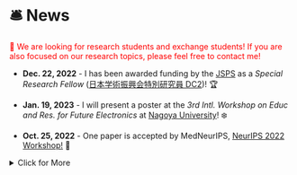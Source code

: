 # 🛎 News

 <font color=Red>📣 We are looking for research students and exchange students! If you are also focused on our research topics, please feel free to contact me!</font>
- **Dec. 22, 2022** - I has been awarded funding by the [JSPS](https://www.jsps.go.jp/english/) as a *Special Research Fellow* ([日本学術振興会特別研究員 DC2](https://www.jsps.go.jp/english/e-pd/index.html))! 🏆 

- **Jan. 19, 2023** - I will present a poster at the *3rd Intl. Workshop on Educ and Res. for Future Electronics* at [Nagoya University](https://en.nagoya-u.ac.jp/)! ❄️
 
- **Oct. 25, 2022** - One paper is accepted by MedNeurIPS, [NeurIPS 2022 Workshop!](https://sites.google.com/view/med-neurips-2022/home) 🔬



<details>
<summary>Click for More</summary>
<ul>
 
<li> 
 <i><strong>2022.09.18</strong></i>: We have given an oral presentation at <a href="https://sites.google.com/view/mlmi2022/program-and-registration?authuser=0" target=" _blank">MICCAI 2022 Workshop</a> about <a href="https://arxiv.org/abs/2208.03008" target=" _blank"> radiograph super-resolution </a>! 📃 
</li>
 
<li> 
 <i><strong>2022.08.05</strong></i>: I released the <a href="https://github.com/yongsongH/AIDSRGAN-MICCAI2022" target=" _blank">AID-SRGAN training code</a>!  💎 
</li>
 
 <li> 
 <i><strong>2022.08.01</strong></i>: Our paper accepted for publication in the <a href="https://conferences.miccai.org/2022/en/" target=" _blank"> MICCAI 2022 Workshop</a>!  🎉 
</li>
 
 <li> 
 <i><strong>2021.11.10</strong></i>: We have given an oral presentation at <a href="https://www.pricai.org/2021/program/program" target=" _blank">PRICAI 2021</a> about <a href="https://link.springer.com/chapter/10.1007/978-3-030-89363-7_35" target=" _blank">infrared images super-resolution </a>! ⚡ 
</li>

</ul>
</details>
